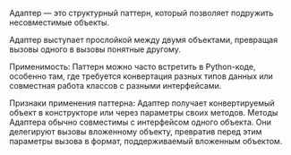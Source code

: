 Адаптер — это структурный паттерн, который позволяет подружить несовместимые объекты.

Адаптер выступает прослойкой между двумя объектами, превращая вызовы одного в вызовы понятные другому.

Применимость: Паттерн можно часто встретить в Python-коде, особенно там, где требуется конвертация разных типов данных или совместная работа классов с разными интерфейсами.

Признаки применения паттерна: Адаптер получает конвертируемый объект в конструкторе или через параметры своих методов. Методы Адаптера обычно совместимы с интерфейсом одного объекта. Они делегируют вызовы вложенному объекту, превратив перед этим параметры вызова в формат, поддерживаемый вложенным объектом.
